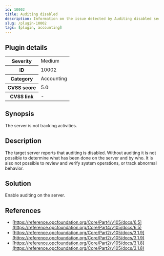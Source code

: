 ```yaml
---
id: 10002
title: Auditing disabled
description: Information on the issue detected by Auditing disabled security testing plugin.
slug: /plugin-10002
tags: [plugin, accounting]
---
```


## Plugin details

<table>
  <tr>
    <th>Severity</th>
    <td>Medium</td>
  </tr>
  <tr>
    <th>ID</th>
    <td>10002</td>
  </tr>
    <tr>
    <th>Category</th>
    <td>Accounting</td>
  </tr>
    <tr>
    <th>CVSS score</th>
    <td>5.0</td>
  </tr>
  <tr>
    <th>CVSS link</th>
    <td>-</td>
  </tr>
</table>

## Synopsis

The server is not tracking activities.

## Description

The target server reports that auditing is disabled. Without auditing it is not possible to determine what has been done on the server and by who. It is also not possible to review and verify system operations, or track abnormal behavior.

## Solution

Enable auditing on the server.

## References

* [https://reference.opcfoundation.org/Core/Part4/v105/docs/6.5](https://reference.opcfoundation.org/Core/Part4/v105/docs/6.5)
* [https://reference.opcfoundation.org/Core/Part2/v105/docs/3.1.9](https://reference.opcfoundation.org/Core/Part2/v105/docs/3.1.9)
* [https://reference.opcfoundation.org/Core/Part2/v105/docs/3.1.8](https://reference.opcfoundation.org/Core/Part2/v105/docs/3.1.8)
